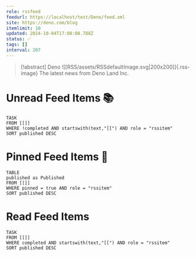 ```yaml
---
role: rssfeed
feedurl: https://localhost/test/Deno/feed.xml
site: https://deno.com/blog
itemlimit: 10
updated: 2024-10-04T17:08:08.788Z
status: ✅
tags: []
interval: 207
---
```

> [!abstract] Deno
> ![[RSS/assets/RSSdefaultImage.svg|200x200]]{.rss-image}
> The latest news from Deno Land Inc.

# Unread Feed Items 📚
~~~dataview
TASK
FROM [[]]
WHERE !completed AND startswith(text,"[[") AND role = "rssitem"
SORT published DESC
~~~

# Pinned Feed Items 📍
~~~dataview
TABLE
published as Published
FROM [[]]
WHERE pinned = true AND role = "rssitem"
SORT published DESC
~~~

# Read Feed Items
~~~dataview
TASK
FROM [[]]
WHERE completed AND startswith(text,"[[") AND role = "rssitem"
SORT published DESC
~~~